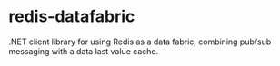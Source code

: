 redis-datafabric
================

.NET client library for using Redis as a data fabric, combining pub/sub messaging with a data last value cache.
